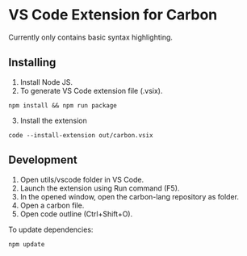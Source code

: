 <!--
Part of the Carbon Language project, under the Apache License v2.0 with LLVM
Exceptions. See /LICENSE for license information.
SPDX-License-Identifier: Apache-2.0 WITH LLVM-exception
-->

# VS Code Extension for Carbon

Currently only contains basic syntax highlighting.

## Installing

1. Install Node JS.
2. To generate VS Code extension file (.vsix).

```shell
npm install && npm run package
```

3. Install the extension

```shell
code --install-extension out/carbon.vsix
```

## Development

1. Open utils/vscode folder in VS Code.
2. Launch the extension using Run command (F5).
3. In the opened window, open the carbon-lang repository as folder.
4. Open a carbon file.
5. Open code outline (Ctrl+Shift+O).

To update dependencies:

```shell
npm update
```
